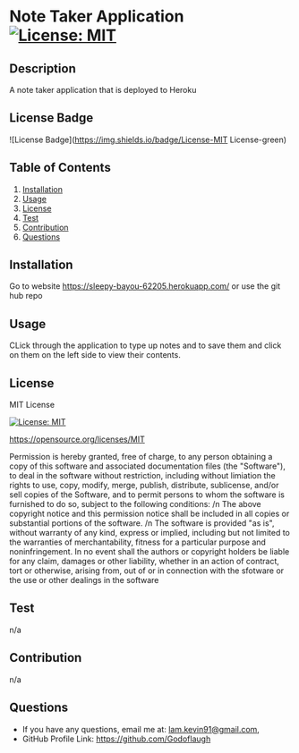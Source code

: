 # Note Taker Application [![License: MIT](https://img.shields.io/badge/License-MIT-yellow.svg)](https://opensource.org/licenses/MIT)

  ## Description
  A note taker application that is deployed to Heroku

  ## License Badge
  
  ![License Badge](https://img.shields.io/badge/License-MIT License-green)

## Table of Contents
1. [Installation](#installation)
2. [Usage](#usage)
3. [License](#license)
4. [Test](#test)
5. [Contribution](#contribution)
6. [Questions](#questions)

## Installation
Go to website https://sleepy-bayou-62205.herokuapp.com/ or use the git hub repo

## Usage
CLick through the application to type up notes and to save them and click on them on the left side to view their contents.

## License
MIT License


[![License: MIT](https://img.shields.io/badge/License-MIT-yellow.svg)](https://opensource.org/licenses/MIT)

https://opensource.org/licenses/MIT

Permission is hereby granted, free of charge, to any person obtaining a copy of this software and associated documentation files (the "Software"), to deal in the software without restriction, including without limiation the rights to use, copy, modify, merge, publish, distribute, sublicense, and/or sell copies of the Software, and to permit persons to whom the software is furnished to do so, subject to the following conditions: /n The above copyright notice and this permission notice shall be included in all copies or substantial portions of the software. /n The software is provided "as is", without warranty of any kind, express or implied, including but not limited to the warranties of merchantability, fitness for a particular purpose and noninfringement. In no event shall the authors or copyright holders be liable for any claim, damages or other liability, whether in an action of contract, tort or otherwise, arising from, out of or in connection with the sfotware or the use or other dealings in the software



## Test
n/a

## Contribution
n/a

## Questions
* If you have any questions, email me at: lam.kevin91@gmail.com,
* GitHub Profile Link: https://github.com/Godoflaugh
